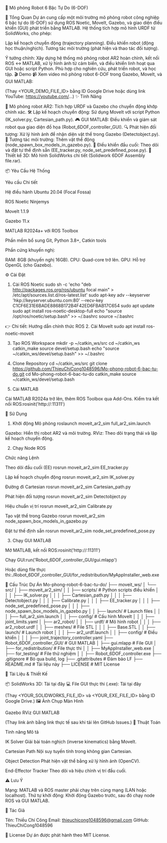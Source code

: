 
  🤖 Mô phỏng Robot 6 Bậc Tự Do (6-DOF)
  


    
🚀 Tổng Quan
Dự án cung cấp một môi trường mô phỏng robot công nghiệp 6 bậc tự do (6-DOF) sử dụng ROS Noetic, MoveIt, Gazebo, và giao diện điều khiển (GUI) phát triển bằng MATLAB. Hệ thống tích hợp mô hình URDF từ SolidWorks, cho phép:

Lập kế hoạch chuyển động (trajectory planning).
Điều khiển robot (động học thuận/nghịch).
Tương tác môi trường (phát hiện và thao tác đối tượng).

Ý tưởng chính: Xây dựng hệ thống mô phỏng robot AR2 hoàn chỉnh, kết nối ROS ↔ MATLAB, xử lý hình ảnh từ cảm biến, và điều khiển linh hoạt qua GUI hoặc script Python.
Phù hợp cho nghiên cứu, phát triển robot, và học tập.
🎬 Demo
📹 Xem video mô phỏng robot 6-DOF trong Gazebo, MoveIt, và GUI MATLAB:

(Thay <YOUR_DEMO_FILE_ID> bằng ID Google Drive hoặc dùng link YouTube: https://youtube.com/...)
✨ Tính Năng

🤖 Mô phỏng robot AR2: Tích hợp URDF và Gazebo cho chuyển động khớp chính xác.
🛠️ Lập kế hoạch chuyển động: Sử dụng MoveIt với script Python (IK_solver.py, Cartesian_path.py).
🎮 GUI MATLAB: Điều khiển và giám sát robot qua giao diện đồ họa (Robot_6DOF_controller_GUI).
🔍 Phát hiện đối tượng: Xử lý hình ảnh để nhận diện vật thể trong Gazebo (Detectobject.py).
🧩 Tương tác môi trường: Thêm vật thể động (node_spawn_box_models_in_gazebo.py).
📍 Điều khiển đầu cuối: Theo dõi và đặt tư thế định sẵn (EE_tracker.py, node_set_predefined_pose.py).
📐 Thiết kế 3D: Mô hình SolidWorks chi tiết (Solidwork 6DOF Assembly file.rar).

📦 Yêu Cầu Hệ Thống



Yêu cầu
Chi tiết



Hệ điều hành
Ubuntu 20.04 (Focal Fossa)


ROS
Noetic Ninjemys


MoveIt
1.1.9


Gazebo
11.x


MATLAB
R2024a+ với ROS Toolbox


Phần mềm bổ sung
Git, Python 3.8+, Catkin tools


Phần cứng khuyến nghị:

RAM: 8GB (khuyến nghị 16GB).
CPU: Quad-core trở lên.
GPU: Hỗ trợ OpenGL (cho Gazebo).

⚙️ Cài Đặt
1. Cài ROS Noetic
sudo sh -c 'echo "deb http://packages.ros.org/ros/ubuntu focal main" > /etc/apt/sources.list.d/ros-latest.list'
sudo apt-key adv --keyserver 'hkp://keyserver.ubuntu.com:80' --recv-key C1CF6E31E6BADE8868B172B4F42ED6FBAB17C654
sudo apt update
sudo apt install ros-noetic-desktop-full
echo "source /opt/ros/noetic/setup.bash" >> ~/.bashrc
source ~/.bashrc

👉 Chi tiết: Hướng dẫn chính thức ROS
2. Cài MoveIt
sudo apt install ros-noetic-moveit

3. Tạo ROS Workspace
mkdir -p ~/catkin_ws/src
cd ~/catkin_ws
catkin_make
source devel/setup.bash
echo "source ~/catkin_ws/devel/setup.bash" >> ~/.bashrc

4. Clone Repository
cd ~/catkin_ws/src
git clone https://github.com/ThieuChiCong1048596/Mo-phong-robot-6-bac-tu-do.git
cd Mo-phong-robot-6-bac-tu-do
catkin_make
source ~/catkin_ws/devel/setup.bash

5. Cài MATLAB

Cài MATLAB R2024a trở lên, thêm ROS Toolbox qua Add-Ons.
Kiểm tra kết nối ROS:rosinit('http://<ubuntu-ip>:11311')



🚀 Sử Dụng
1. Khởi động Mô phỏng
roslaunch moveit_ar2_sim full_ar2_sim.launch


Gazebo: Hiển thị robot AR2 và môi trường.
RViz: Theo dõi trạng thái và lập kế hoạch chuyển động.

2. Chạy Node ROS



Chức năng
Lệnh



Theo dõi đầu cuối (EE)
rosrun moveit_ar2_sim EE_tracker.py


Lập kế hoạch chuyển động
rosrun moveit_ar2_sim IK_solver.py


Đường đi Cartesian
rosrun moveit_ar2_sim Cartesian_path.py


Phát hiện đối tượng
rosrun moveit_ar2_sim Detectobject.py


Hiệu chuẩn vị trí
rosrun moveit_ar2_sim Calibrate.py


Tạo vật thể trong Gazebo
rosrun moveit_ar2_sim node_spawn_box_models_in_gazebo.py


Đặt tư thế định sẵn
rosrun moveit_ar2_sim node_set_predefined_pose.py


3. Chạy GUI MATLAB

Mở MATLAB, kết nối ROS:rosinit('http://<ubuntu-ip>:11311')


Chạy GUI:run('Robot_6DOF_controller_GUI/gui.mlapp')

Hoặc dùng file thực thi:./Robot_6DOF_controller_GUI/for_redistribution/MyAppInstaller_web.exe



📁 Cấu Trúc Dự Án
Mo-phong-robot-6-bac-tu-do/
├── moveit_ws/
│   └── src/
│       ├── moveit_ar2_sim/
│       │   ├── scripts/                # Python scripts điều khiển
│       │   │   ├── IK_solver.py
│       │   │   ├── Cartesian_path.py
│       │   │   ├── Detectobject.py
│       │   │   ├── Calibrate.py
│       │   │   ├── EE_tracker.py
│       │   │   ├── node_set_predefined_pose.py
│       │   │   ├── node_spawn_box_models_in_gazebo.py
│       │   ├── launch/                # Launch files
│       │   │   ├── full_ar2_sim.launch
│       │   ├── config/                # Cấu hình MoveIt
│       │   │   ├── joint_limits.yaml
│       ├── ar2_robot/
│       │   ├── urdf/                  # Mô hình robot
│       │   │   ├── ar2_robot.urdf
│       │   ├── meshes/                # File STL
│       │   │   ├── Base.STL
│       │   ├── launch/                # Launch robot
│       │   │   ├── ar2_urdf.launch
│       │   ├── config/                # Điều khiển
│       │   │   ├── joint_trajectory_controller.yaml
├── Robot_6DOF_controller_GUI/         # GUI MATLAB
│   ├── gui.mlapp                      # File GUI
│   ├── for_redistribution/            # File thực thi
│   │   ├── MyAppInstaller_web.exe
│   ├── for_testing/                   # File thử nghiệm
│   │   ├── Robot_6DOF_controller.exe
├── .gitignore                         # Bỏ qua build, log
├── .gitattributes                     # Đảm bảo LF
├── README.md                          # Tài liệu này
├── LICENSE                            # MIT License

📐 Tài Liệu & Thiết Kế

📦 SolidWorks 3D: Tải tại đây
💻 File GUI thực thi (.exe): Tải tại đây

(Thay <YOUR_SOLIDWORKS_FILE_ID> và <YOUR_EXE_FILE_ID> bằng ID Google Drive.)
🖼️ Ảnh Chụp Màn Hình



Gazebo
RViz
GUI MATLAB








(Thay link ảnh bằng link thực tế sau khi tải lên GitHub Issues.)
🧠 Thuật Toán



Tính năng
Mô tả



IK Solver
Giải bài toán nghịch (inverse kinematics) bằng MoveIt.


Cartesian Path
Nội suy tuyến tính trong không gian Cartesian.


Object Detection
Phát hiện vật thể bằng xử lý hình ảnh (OpenCV).


End-Effector Tracker
Theo dõi và hiệu chỉnh vị trí đầu cuối.


⚠️ Lưu Ý

Mạng: MATLAB và ROS master phải chạy trên cùng mạng (LAN hoặc localhost).
Thứ tự khởi động: Khởi động Gazebo trước, sau đó chạy node ROS và GUI MATLAB.



👤 Tác Giả

Tên: Thiều Chí Công
Email: thieuchicong1048596@gmail.com
GitHub: ThieuChiCong1048596

📄 License
Dự án được phát hành theo MIT License.
